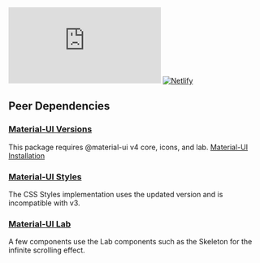 [![Custom badge](https://img.shields.io/endpoint?color=%2374b9ff&url=https%3A%2F%2Fraw.githubusercontent.com%2unfoldingWord-box3%2Fscripture-resources-rcl%2Fmaster%2Fcoverage%2Fshields.json)]()
[![Netlify](https://www.netlify.com/img/global/badges/netlify-color-accent.svg)](https://www.netlify.com)

## Peer Dependencies

### [Material-UI Versions](https://material-ui.com/versions/)

This package requires @material-ui v4 core, icons, and lab. [Material-UI Installation](https://material-ui.com/getting-started/installation/)

### [Material-UI Styles](https://material-ui.com/styles/basics/)

The CSS Styles implementation uses the updated version and is incompatible with v3.

### [Material-UI Lab](https://material-ui.com/components/about-the-lab/)

A few components use the Lab components such as the Skeleton for the infinite scrolling effect.
